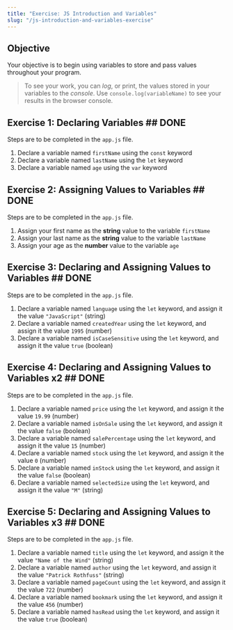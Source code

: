 ```yaml
---
title: "Exercise: JS Introduction and Variables"
slug: "/js-introduction-and-variables-exercise"
---
```


## Objective

Your objective is to begin using variables to store and pass values throughout your program.

> To see your work, you can _log_, or print, the values stored in your variables to the _console_. Use `console.log(variableName)` to see your results in the browser console.

## Exercise 1: Declaring Variables ## DONE

Steps are to be completed in the `app.js` file.

1. Declare a variable named `firstName` using the `const` keyword
2. Declare a variable named `lastName` using the `let` keyword
3. Declare a variable named `age` using the `var` keyword

## Exercise 2: Assigning Values to Variables ## DONE

Steps are to be completed in the `app.js` file.

1. Assign your first name as the **string** value to the variable `firstName`
2. Assign your last name as the **string** value to the variable `lastName`
3. Assign your age as the **number** value to the variable `age`

## Exercise 3: Declaring and Assigning Values to Variables ## DONE

Steps are to be completed in the `app.js` file.

1. Declare a variable named `language` using the `let` keyword, and assign it the value `"JavaScript"` (string)
2. Declare a variable named `createdYear` using the `let` keyword, and assign it the value `1995` (number)
3. Declare a variable named `isCaseSensitive` using the `let` keyword, and assign it the value `true` (boolean)

## Exercise 4: Declaring and Assigning Values to Variables x2 ## DONE

Steps are to be completed in the `app.js` file.

1. Declare a variable named `price` using the `let` keyword, and assign it the value `19.99` (number)
2. Declare a variable named `isOnSale` using the `let` keyword, and assign it the value `false` (boolean)
3. Declare a variable named `salePercentage` using the `let` keyword, and assign it the value `15` (number)
4. Declare a variable named `stock` using the `let` keyword, and assign it the value `0` (number)
5. Declare a variable named `inStock` using the `let` keyword, and assign it the value `false` (boolean)
6. Declare a variable named `selectedSize` using the `let` keyword, and assign it the value `"M"` (string)

## Exercise 5: Declaring and Assigning Values to Variables x3 ## DONE

Steps are to be completed in the `app.js` file.

1. Declare a variable named `title` using the `let` keyword, and assign it the value `"Name of the Wind"` (string)
2. Declare a variable named `author` using the `let` keyword, and assign it the value `"Patrick Rothfuss"` (string)
3. Declare a variable named `pageCount` using the `let` keyword, and assign it the value `722` (number)
4. Declare a variable named `bookmark` using the `let` keyword, and assign it the value `456` (number)
5. Declare a variable named `hasRead` using the `let` keyword, and assign it the value `true` (boolean)
